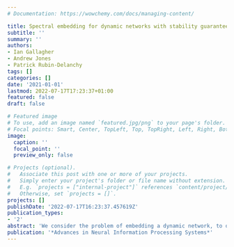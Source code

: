 ```yaml
---
# Documentation: https://wowchemy.com/docs/managing-content/

title: Spectral embedding for dynamic networks with stability guarantees
subtitle: ''
summary: ''
authors:
- Ian Gallagher
- Andrew Jones
- Patrick Rubin-Delanchy
tags: []
categories: []
date: '2021-01-01'
lastmod: 2022-07-17T17:23:37+01:00
featured: false
draft: false

# Featured image
# To use, add an image named `featured.jpg/png` to your page's folder.
# Focal points: Smart, Center, TopLeft, Top, TopRight, Left, Right, BottomLeft, Bottom, BottomRight.
image:
  caption: ''
  focal_point: ''
  preview_only: false

# Projects (optional).
#   Associate this post with one or more of your projects.
#   Simply enter your project's folder or file name without extension.
#   E.g. `projects = ["internal-project"]` references `content/project/deep-learning/index.md`.
#   Otherwise, set `projects = []`.
projects: []
publishDate: '2022-07-17T16:23:37.457619Z'
publication_types:
- '2'
abstract: 'We consider the problem of embedding a dynamic network, to obtain time-evolving vector representations of each node, which can then be used to describe changes in behaviour of individual nodes, communities, or the entire graph. Given this open-ended remit, we argue that two types of stability in the spatio-temporal positioning of nodes are desirable: to assign the same position, up to noise, to nodes behaving similarly at a given time (cross-sectional stability) and a constant position, up to noise, to a single node behaving similarly across different times (longitudinal stability). Similarity in behaviour is defined formally using notions of exchangeability under a dynamic latent position network model. By showing how this model can be recast as a multilayer random dot product graph, we demonstrate that unfolded adjacency spectral embedding satisfies both stability conditions. We also show how two alternative methods, omnibus and independent spectral embedding, alternately lack one or the other form of stability.'
publication: '*Advances in Neural Information Processing Systems*'
---
```

